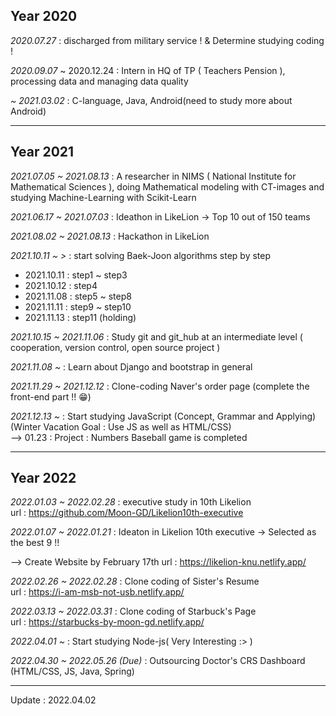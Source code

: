 ## Year 2020

<i>2020.07.27</i> : discharged from military service ! & Determine studying coding !

<i>2020.09.07</i> ~ 2020.12.24 : Intern in HQ of TP ( Teachers Pension ), processing data and managing data quality

<i>~ 2021.03.02</i> : C-language, Java, Android(need to study more about Android)

---------
## Year 2021

<i>2021.07.05 ~ 2021.08.13</i> : A researcher in NIMS ( National Institute for Mathematical Sciences ), 
                          doing Mathematical modeling with CT-images and studying Machine-Learning with Scikit-Learn

<i>2021.06.17 ~ 2021.07.03</i> : Ideathon in LikeLion -> Top 10 out of 150 teams

<i>2021.08.02 ~ 2021.08.13</i> : Hackathon in LikeLion

<i>2021.10.11 ~ ></i> : start solving Baek-Joon algorithms step by step <br>
 - 2021.10.11 : step1 ~ step3 <br>
 - 2021.10.12 : step4
 - 2021.11.08 : step5 ~ step8
 - 2021.11.11 : step9 ~ step10
 - 2021.11.13 : step11 (holding)

<i>2021.10.15 ~ 2021.11.06</i> : Study git and git_hub at an intermediate level ( cooperation, version control, open source project )

<i>2021.11.08 ~ </i> : Learn about Django and bootstrap in general

<i>2021.11.29 ~ 2021.12.12</i> : Clone-coding Naver's order page (complete the front-end part !! &#x1F601;)

<i>2021.12.13 ~ </i> : Start studying JavaScript (Concept, Grammar and Applying) <br>
(Winter Vacation Goal : Use JS as well as HTML/CSS) <br>
--> 01.23 : Project : Numbers Baseball game is completed
                      
---------
## Year 2022            

<i>2022.01.03 ~ 2022.02.28 </i> : executive study in 10th Likelion <br>
url : https://github.com/Moon-GD/Likelion10th-executive

<i>2022.01.07 ~ 2022.01.21 </i> : Ideaton in Likelion 10th executive -> Selected as the best 9 !!

--> Create Website by February 17th
url : https://likelion-knu.netlify.app/

<i>2022.02.26 ~ 2022.02.28 </i> : Clone coding of Sister's Resume <br>
url : https://i-am-msb-not-usb.netlify.app/

<i>2022.03.13 ~ 2022.03.31 </i> : Clone coding of Starbuck's Page <br>
url : https://starbucks-by-moon-gd.netlify.app/

<i>2022.04.01 ~ </i> : Start studying Node-js( Very Interesting :> )

<i>2022.04.30 ~ 2022.05.26 (Due)</i> : Outsourcing Doctor's CRS Dashboard (HTML/CSS, JS, Java, Spring)

---------

Update : 2022.04.02
